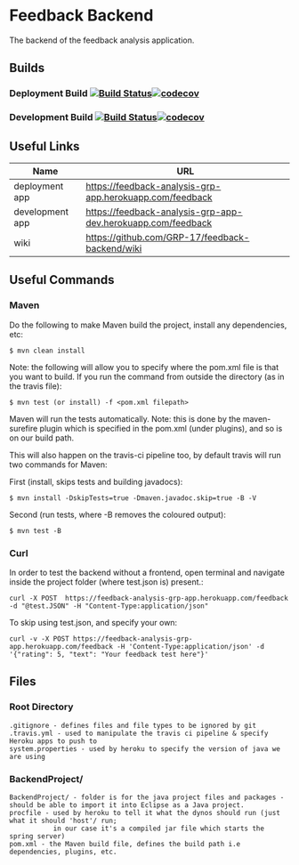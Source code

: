 # Feedback Backend

The backend of the feedback analysis application.

## Builds
### Deployment Build [![Build Status](https://travis-ci.com/GRP-17/feedback-backend.svg?branch=master)](https://travis-ci.com/GRP-17/feedback-backend)[![codecov](https://codecov.io/gh/GRP-17/feedback-backend/branch/master/graph/badge.svg)](https://codecov.io/gh/GRP-17/feedback-backend)

### Development Build [![Build Status](https://travis-ci.com/GRP-17/feedback-backend.svg?branch=development)](https://travis-ci.com/GRP-17/feedback-backend)[![codecov](https://codecov.io/gh/GRP-17/feedback-backend/branch/development/graph/badge.svg)](https://codecov.io/gh/GRP-17/feedback-backend)

## Useful Links

| Name | URL |
| --- | --- |
| deployment app | https://feedback-analysis-grp-app.herokuapp.com/feedback |
| development app | https://feedback-analysis-grp-app-dev.herokuapp.com/feedback |
| wiki | https://github.com/GRP-17/feedback-backend/wiki |

## Useful Commands
### Maven
 Do the following to make Maven build the project, install any dependencies, etc:
    
    $ mvn clean install 
    
 Note: the following will allow you to specify where the pom.xml file is that you want to build. If you run the command from outside the directory (as in the travis file):

    $ mvn test (or install) -f <pom.xml filepath>

 Maven will run the tests automatically. Note: this is done by the maven-surefire plugin which is specified in the pom.xml (under plugins), and so is on our build path.  

 This will also happen on the travis-ci pipeline too, by default travis will run two commands for Maven:  

 First (install, skips tests and building javadocs):    

    $ mvn install -DskipTests=true -Dmaven.javadoc.skip=true -B -V  

 Second (run tests, where -B removes the coloured output):     

    $ mvn test -B  

### Curl
In order to test the backend without a frontend, open terminal and navigate inside the project folder (where test.json is) present.:

    curl -X POST  https://feedback-analysis-grp-app.herokuapp.com/feedback -d "@test.JSON" -H "Content-Type:application/json"
 
To skip using test.json, and specify your own:

    curl -v -X POST https://feedback-analysis-grp-app.herokuapp.com/feedback -H 'Content-Type:application/json' -d '{"rating": 5, "text": "Your feedback test here"}'

## Files
### Root Directory
    .gitignore - defines files and file types to be ignored by git 
    .travis.yml - used to manipulate the travis ci pipeline & specify Heroku apps to push to
    system.properties - used by heroku to specify the version of java we are using
### BackendProject/
    BackendProject/ - folder is for the java project files and packages - should be able to import it into Eclipse as a Java project.  
    procfile - used by heroku to tell it what the dynos should run (just what it should 'host'/ run;   
               in our case it's a compiled jar file which starts the spring server)  
    pom.xml - the Maven build file, defines the build path i.e dependencies, plugins, etc.    
